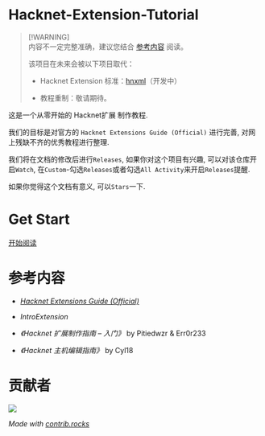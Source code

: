 # Hacknet-Extension-Tutorial

> [!WARNING]\
> 内容不一定完整准确，建议您结合 [参考内容](#参考内容) 阅读。
>
> 该项目在未来会被以下项目取代：
> 
> - Hacknet Extension 标准：[hnxml](https://hnxml.js.org)（开发中）
> 
> - 教程重制：敬请期待。

这是一个从零开始的 Hacknet扩展 制作教程. 

我们的目标是对官方的 `Hacknet Extensions Guide (Official)` 进行完善, 对网上残缺不齐的优秀教程进行整理. 

我们将在文档的修改后进行`Releases`, 如果你对这个项目有兴趣, 可以对该仓库开启`Watch`, 在`Custom`-勾选`Releases`或者勾选`All Activity`来开启`Releases`提醒.

如果你觉得这个文档有意义, 可以`Stars`一下.





# Get Start

[开始阅读](./GetStart.md)

# 参考内容

- [*Hacknet Extensions Guide (Official)*](https://steamcommunity.com/sharedfiles/filedetails/?id=914587661)

- *IntroExtension*

- *《Hacknet 扩展制作指南 – 入门》* by Pitiedwzr & Err0r233

- *《Hacknet 主机编辑指南》* by Cyl18

# 贡献者
[![](https://contrib.rocks/image?repo=FBIKdot/Hacknet-Extension-Tutorial)](https://github.com/FBIKdot/Hacknet-Extension-Tutorial/graphs/contributors)

*Made with [contrib.rocks](https://contrib.rocks)*

